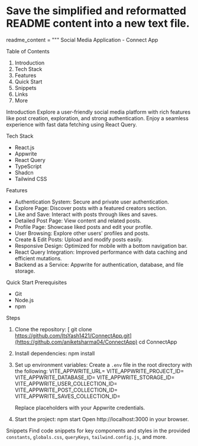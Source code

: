 # Save the simplified and reformatted README content into a new text file.
readme_content = """
Social Media Application - Connect App

Table of Contents
1. Introduction
2. Tech Stack
3. Features
4. Quick Start
5. Snippets
6. Links
7. More

Introduction
Explore a user-friendly social media platform with rich features like post creation, exploration, and strong authentication. Enjoy a seamless experience with fast data fetching using React Query.

Tech Stack
- React.js
- Appwrite
- React Query
- TypeScript
- Shadcn
- Tailwind CSS

Features
- Authentication System: Secure and private user authentication.
- Explore Page: Discover posts with a featured creators section.
- Like and Save: Interact with posts through likes and saves.
- Detailed Post Page: View content and related posts.
- Profile Page: Showcase liked posts and edit your profile.
- User Browsing: Explore other users' profiles and posts.
- Create & Edit Posts: Upload and modify posts easily.
- Responsive Design: Optimized for mobile with a bottom navigation bar.
- React Query Integration: Improved performance with data caching and efficient mutations.
- Backend as a Service: Appwrite for authentication, database, and file storage.

Quick Start
Prerequisites
- Git
- Node.js
- npm

Steps
1. Clone the repository:
[   git clone https://github.com/ItsYash1421/ConnectApp.git](https://github.com/aniketsharma04/ConnectApp)
   cd ConnectApp

2. Install dependencies:
   npm install

3. Set up environment variables:
   Create a `.env` file in the root directory with the following:
   VITE_APPWRITE_URL=
   VITE_APPWRITE_PROJECT_ID=
   VITE_APPWRITE_DATABASE_ID=
   VITE_APPWRITE_STORAGE_ID=
   VITE_APPWRITE_USER_COLLECTION_ID=
   VITE_APPWRITE_POST_COLLECTION_ID=
   VITE_APPWRITE_SAVES_COLLECTION_ID=

   Replace placeholders with your Appwrite credentials.

4. Start the project:
   npm start
   Open http://localhost:3000 in your browser.

Snippets
Find code snippets for key components and styles in the provided `constants`, `globals.css`, `queryKeys`, `tailwind.config.js`, and more.

